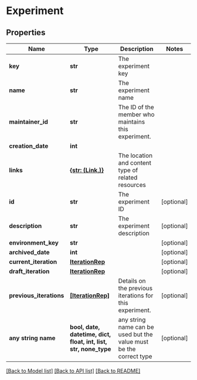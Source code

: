 # Experiment


## Properties
Name | Type | Description | Notes
------------ | ------------- | ------------- | -------------
**key** | **str** | The experiment key | 
**name** | **str** | The experiment name | 
**maintainer_id** | **str** | The ID of the member who maintains this experiment. | 
**creation_date** | **int** |  | 
**links** | [**{str: (Link,)}**](Link.md) | The location and content type of related resources | 
**id** | **str** | The experiment ID | [optional] 
**description** | **str** | The experiment description | [optional] 
**environment_key** | **str** |  | [optional] 
**archived_date** | **int** |  | [optional] 
**current_iteration** | [**IterationRep**](IterationRep.md) |  | [optional] 
**draft_iteration** | [**IterationRep**](IterationRep.md) |  | [optional] 
**previous_iterations** | [**[IterationRep]**](IterationRep.md) | Details on the previous iterations for this experiment. | [optional] 
**any string name** | **bool, date, datetime, dict, float, int, list, str, none_type** | any string name can be used but the value must be the correct type | [optional]

[[Back to Model list]](../README.md#documentation-for-models) [[Back to API list]](../README.md#documentation-for-api-endpoints) [[Back to README]](../README.md)



